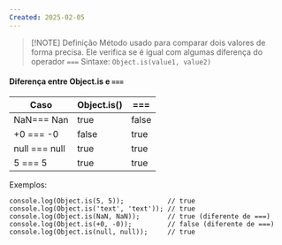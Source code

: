 ```yaml
---
Created: 2025-02-05
---
```


> [!NOTE] Definição
> Método usado para comparar dois valores de forma precisa. Ele verifica se é igual com algumas diferença do operador `===`
> Sintaxe: `Object.is(value1, value2)`


#### Diferença entre Object.is e `===`

| Caso          | Object.is() | ===   |
| ------------- | ----------- | ----- |
| NaN=== Nan    | true        | false |
| +0 === -0     | false       | true  |
| null === null | true        | true  |
| 5 === 5       | true        | true  |
Exemplos:

```
console.log(Object.is(5, 5));           // true
console.log(Object.is('text', 'text')); // true
console.log(Object.is(NaN, NaN));       // true (diferente de ===)
console.log(Object.is(+0, -0));         // false (diferente de ===)
console.log(Object.is(null, null));     // true

```
